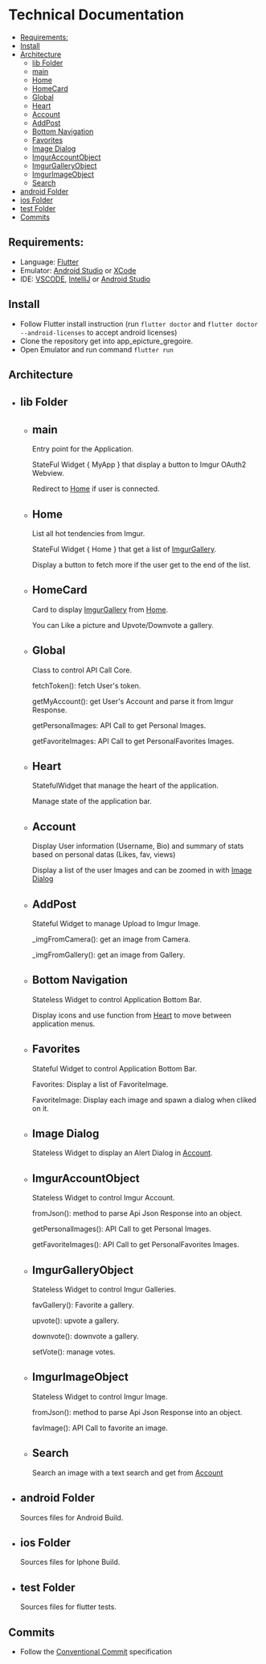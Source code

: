 # Technical Documentation
* [Requirements:](#requirements-)
* [Install](#install)
* [Architecture](#architecture)
  - [lib Folder](#lib-folder)
  - [main](#main)
  - [Home](#home)
  - [HomeCard](#homecard)
  - [Global](#global)
  - [Heart](#heart)
  - [Account](#account)
  - [AddPost](#addpost)
  - [Bottom Navigation](#bottom-navigation)
  - [Favorites](#favorites)
  - [Image Dialog](#image-dialog)
  - [ImgurAccountObject](#imguraccountobject)
  - [ImgurGalleryObject](#imgurgalleryobject)
  - [ImgurImageObject](#imgurimageobject)
  - [Search](#search)
* [android Folder](#android-folder)
* [ios Folder](#ios-folder)
* [test Folder](#test-folder)
* [Commits](#commits)

## Requirements:


 - Language:    [Flutter](https://flutter.dev/docs/get-started/install)
 - Emulator:    [Android Studio](https://developer.android.com/studio?gclid=Cj0KCQjwxNT8BRD9ARIsAJ8S5xaah9VVQqGA1Hj8V5QDa4-ykJb2rP-aN2PHyN20IQHqJ3Gd6Txk_HIaAlCcEALw_wcB&gclsrc=aw.ds) or [XCode](https://developer.apple.com/xcode/)
 - IDE:         [VSCODE](https://code.visualstudio.com/), [IntelliJ](https://www.jetbrains.com/idea/) or [Android Studio](https://developer.android.com/studio?gclid=Cj0KCQjwxNT8BRD9ARIsAJ8S5xaah9VVQqGA1Hj8V5QDa4-ykJb2rP-aN2PHyN20IQHqJ3Gd6Txk_HIaAlCcEALw_wcB&gclsrc=aw.ds)

## Install
  - Follow Flutter install instruction (run ```flutter doctor``` and ```flutter doctor --android-licenses``` to accept android licenses)
  - Clone the repository get into app_epicture_gregoire.
  - Open Emulator and run command ```flutter run```

## Architecture
 - lib Folder
    - 
      - main
        - 
          Entry point for the Application.
          
          StateFul Widget { MyApp } that display a button to Imgur OAuth2 Webview.
          
          Redirect to [Home](#home) if user is connected.
          
      - Home
        - 
          List all hot tendencies from Imgur.
          
          StateFul Widget { Home } that get a list of [ImgurGallery](#imgurgaleryobject).
          
          Display a button to fetch more if the user get to the end of the list.
          
      - HomeCard
        - 
          Card to display [ImgurGallery](#imgurgalleryobject) from [Home](#home).
          
          You can Like a picture and Upvote/Downvote a gallery.
          
      - Global
        - 
          Class to control API Call Core.

          fetchToken(): fetch User's token.
          
          getMyAccount(): get User's Account and parse it from Imgur Response.
                    
          getPersonalImages: API Call to get Personal Images.
          
          getFavoriteImages: API Call to get PersonalFavorites Images.
          
      - Heart
        - 
          StatefulWidget that manage the heart of the application.
          
          Manage state of the application bar.
          
      - Account
        - 
          Display User information (Username, Bio) and summary of stats based on personal datas (Likes, fav, views)
          
          Display a list of the user Images and can be zoomed in with [Image Dialog](#image-dialog)
                    
      - AddPost
        - 
          Stateful Widget to manage Upload to Imgur Image.
          
          _imgFromCamera(): get an image from Camera.
          
          _imgFromGallery(): get an image from Gallery.
          
      - Bottom Navigation
        - 
          Stateless Widget to control Application Bottom Bar.
          
          Display icons and use function from [Heart](#heart) to move between application menus.
          
      - Favorites
        - 
          Stateful Widget to control Application Bottom Bar.
          
          Favorites: Display a list of FavoriteImage.
          
          FavoriteImage: Display each image and spawn a dialog when cliked on it.
          
      - Image Dialog
        - 
          Stateless Widget to display an Alert Dialog in [Account](#account).
          
      - ImgurAccountObject
        - 
          Stateless Widget to control Imgur Account.

          fromJson(): method to parse Api Json Response into an object.
                    
          getPersonalImages(): API Call to get Personal Images.
          
          getFavoriteImages(): API Call to get PersonalFavorites Images.
          
      - ImgurGalleryObject
        - 
          Stateless Widget to control Imgur Galleries.
          
          favGallery(): Favorite a gallery.
          
          upvote(): upvote a gallery.
          
          downvote(): downvote a gallery.
          
          setVote(): manage votes.
          
      - ImgurImageObject
        - 
          Stateless Widget to control Imgur Image.
          
          fromJson(): method to parse Api Json Response into an object.
          
          favImage(): API Call to favorite an image.
          
      - Search
        - 
          Search an image with a text search and get from [Account](#account)

 - android Folder
    -
    Sources files for Android Build.

 - ios Folder
    -
    Sources files for Iphone Build.

 - test Folder
    -
    Sources files for flutter tests.

## Commits
 - Follow the [Conventional Commit](https://www.conventionalcommits.org/en/v1.0.0/) specification 